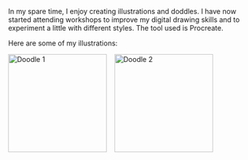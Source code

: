 
In my spare time, I enjoy creating illustrations and doddles. I have now started attending workshops to improve my digital drawing skills and to experiment a little with different styles. The tool used is Procreate. 

Here are some of my illustrations:

<div style="display: flex; flex-wrap: wrap; gap: 16px;">
  <img src="/images/illustrations/HobbitDoor.png" alt="Doodle 1" width="200"/>
  <img src="/images/illustrations/Landscape.png" alt="Doodle 2" width="200"/>
  <!-- Add more images as needed -->
</div>